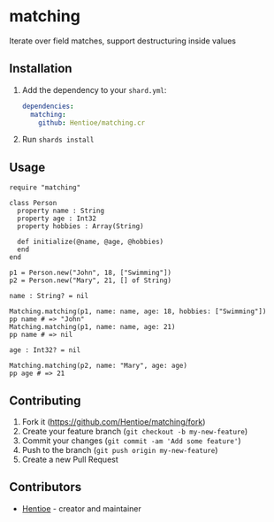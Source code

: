 # matching

Iterate over field matches, support destructuring inside values

## Installation

1. Add the dependency to your `shard.yml`:

   ```yaml
   dependencies:
     matching:
       github: Hentioe/matching.cr
   ```

2. Run `shards install`

## Usage

```crystal
require "matching"

class Person
  property name : String
  property age : Int32
  property hobbies : Array(String)

  def initialize(@name, @age, @hobbies)
  end
end

p1 = Person.new("John", 18, ["Swimming"])
p2 = Person.new("Mary", 21, [] of String)

name : String? = nil

Matching.matching(p1, name: name, age: 18, hobbies: ["Swimming"])
pp name # => "John"
Matching.matching(p1, name: name, age: 21)
pp name # => nil

age : Int32? = nil

Matching.matching(p2, name: "Mary", age: age)
pp age # => 21
```

## Contributing

1. Fork it (<https://github.com/Hentioe/matching/fork>)
2. Create your feature branch (`git checkout -b my-new-feature`)
3. Commit your changes (`git commit -am 'Add some feature'`)
4. Push to the branch (`git push origin my-new-feature`)
5. Create a new Pull Request

## Contributors

- [Hentioe](https://github.com/Hentioe) - creator and maintainer
